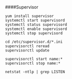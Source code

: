 ####Supervisor

    yum install supervisor
    systemctl start supervisord
    systemctl status supervisord
    systemctl enable supervisord
    systemctl stop supervisord

    cd /etc/supervisor.d/*.ini
    supervisorctl reread
    supervisorctl update

    supervisorctl start name:*
    supervisorctl stop name:*

    netstat -ntlp | grep LISTEN

